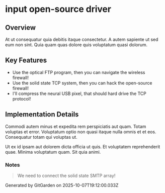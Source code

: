 # input open-source driver

## Overview
At ut consequatur quia debitis itaque consectetur. A autem sapiente ut sed eum non sint. Quia quam quas dolore quis voluptatum quasi dolorum.

## Key Features
- Use the optical FTP program, then you can navigate the wireless firewall!
- Use the solid state TCP system, then you can hack the open-source firewall!
- I'll compress the neural USB pixel, that should hard drive the TCP protocol!

## Implementation Details
Commodi autem minus et expedita rem perspiciatis aut quam. Totam voluptas et error. Voluptatum optio non quasi itaque nulla omnis et et eos. Consequatur totam qui voluptas ut.
 Ut ex id ipsam aut dolorem dicta officia ut quis. Et voluptatem reprehenderit quae. Minima voluptatum quam. Sit quia animi.

### Notes
> We need to connect the solid state SMTP array!

Generated by GitGarden on 2025-10-07T19:12:00.033Z